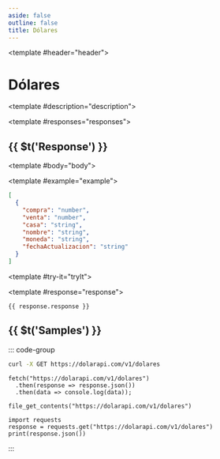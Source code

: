 ```yaml
---
aside: false
outline: false
title: Dólares
---
```


<script setup>
import { setRegionForSidebar } from '../.vitepress/sidebar/sidebar.utils.js'

setRegionForSidebar('ar')
</script>

<Operation method="GET" id="get-dolares">

<template #header="header">

# Dólares

</template>

<template #description="description">

<OperationEndpoint :method="description.method" :path="description.path" :baseUrl="description.baseUrl" />



<!--@include: ./parts/get-dolares-description-after.md -->

</template>

<template #responses="responses">

## {{ $t('Response') }}

<Responses :responses="responses.responses" :schema="responses.schema" :responseType="responses.responseType">

<template #body="body">

<ResponseBody :schema="body.schema" :responseType="body.responseType" />

</template>

<template #example="example">

```json
[
  {
    "compra": "number",
    "venta": "number",
    "casa": "string",
    "nombre": "string",
    "moneda": "string",
    "fechaActualizacion": "string"
  }
]
```

</template>

</Responses>

</template>

<template #try-it="tryIt">

<TryItButton :operation-id="tryIt.operationId" :method="tryIt.method">

<template #response="response">

```json-vue
{{ response.response }}
```

</template>

</TryItButton>

## {{ $t('Samples') }}

::: code-group

```bash [cURL] 
curl -X GET https://dolarapi.com/v1/dolares
```

```js-vue [JavaScript]
fetch("https://dolarapi.com/v1/dolares")
  .then(response => response.json())
  .then(data => console.log(data));
```

```php-vue [PHP]
file_get_contents("https://dolarapi.com/v1/dolares")
```

```python-vue [Python]
import requests
response = requests.get("https://dolarapi.com/v1/dolares")
print(response.json())
```

:::

</template>

</Operation>
